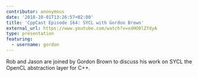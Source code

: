 ```yaml
---
contributor: anonymous
date: '2018-10-01T13:26:57+02:00'
title: 'CppCast Episode 164: SYCL with Gordon Brown'
external_url: https://www.youtube.com/watch?v=xdHO0lZfdyA
type: presentation
featuring:
  - username: gordon
---
```


Rob and Jason are joined by Gordon Brown to discuss his work on SYCL the OpenCL abstraction layer for C++.
